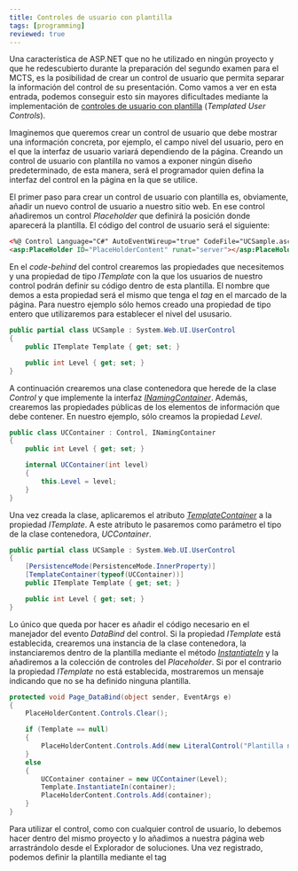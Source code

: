 ```yaml
---
title: Controles de usuario con plantilla
tags: [programming]
reviewed: true
---
```

Una característica de ASP.NET que no he utilizado en ningún proyecto y que he redescubierto durante la preparación del segundo examen para el MCTS, es la posibilidad de crear un control de usuario que permita separar la información del control de su presentación. Como vamos a ver en esta entrada, podemos conseguir esto sin mayores dificultades mediante la implementación de [controles de usuario con plantilla](http://msdn.microsoft.com/es-es/library/36574bf6.aspx) (_Templated User Controls_).

Imaginemos que queremos crear un control de usuario que debe mostrar una información concreta, por ejemplo, el campo nivel del usuario, pero en el que la interfaz de usuario variará dependiendo de la página. Creando un control de usuario con plantilla no vamos a exponer ningún diseño predeterminado, de esta manera, será el programador quien defina la interfaz del control en la página en la que se utilice.

El primer paso para crear un control de usuario con plantilla es, obviamente, añadir un nuevo control de usuario a nuestro sitio web. En ese control añadiremos un control _Placeholder_ que definirá la posición donde aparecerá la plantilla. El código del control de usuario será el siguiente:

```html
<%@ Control Language="C#" AutoEventWireup="true" CodeFile="UCSample.ascx.cs" Inherits="UCSample" %> 
<asp:PlaceHolder ID="PlaceHolderContent" runat="server"></asp:PlaceHolder>
```

En el _code-behind_ del control crearemos las propiedades que necesitemos y una propiedad de tipo _ITemplate_ con la que los usuarios de nuestro control podrán definir su código dentro de esta plantilla. El nombre que demos a esta propiedad será el mismo que tenga el _tag_ en el marcado de la página. Para nuestro ejemplo sólo hemos creado una propiedad de tipo entero que utilizaremos para establecer el nivel del ususario.

```csharp
public partial class UCSample : System.Web.UI.UserControl
{
    public ITemplate Template { get; set; }

    public int Level { get; set; }
}
```

A continuación crearemos una clase contenedora que herede de la clase _Control_ y que implemente la interfaz [_INamingContainer_](http://msdn.microsoft.com/es-es/library/system.web.ui.inamingcontainer.aspx). Además, crearemos las propiedades públicas de los elementos de información que debe contener. En nuestro ejemplo, sólo creamos la propiedad _Level_.

```csharp
public class UCContainer : Control, INamingContainer
{
    public int Level { get; set; }

    internal UCContainer(int level)
    {
        this.Level = level;
    }
}
```

Una vez creada la clase, aplicaremos el atributo [_TemplateContainer_](http://msdn.microsoft.com/es-es/library/system.web.ui.mobilecontrols.templatecontainer(VS.80).aspx) a la propiedad _ITemplate_. A este atributo le pasaremos como parámetro el tipo de la clase contenedora, _UCContainer_.

```csharp
public partial class UCSample : System.Web.UI.UserControl
{
    [PersistenceMode(PersistenceMode.InnerProperty)]
    [TemplateContainer(typeof(UCContainer))]
    public ITemplate Template { get; set; }

    public int Level { get; set; }
}
```

Lo único que queda por hacer es añadir el código necesario en el manejador del evento _DataBind_ del control. Si la propiedad _ITemplate_ está establecida, crearemos una instancia de la clase contenedora, la instanciaremos dentro de la plantilla mediante el método [_InstantiateIn_](http://msdn.microsoft.com/es-es/library/system.web.ui.itemplate.instantiatein.aspx) y la añadiremos a la colección de controles del _Placeholder_. Si por el contrario la propiedad _ITemplate_ no está establecida, mostraremos un mensaje indicando que no se ha definido ninguna plantilla.

```csharp
protected void Page_DataBind(object sender, EventArgs e)
{
    PlaceHolderContent.Controls.Clear();

    if (Template == null)
    {
        PlaceHolderContent.Controls.Add(new LiteralControl("Plantilla no definida"));
    }
    else
    {
        UCContainer container = new UCContainer(Level);
        Template.InstantiateIn(container);
        PlaceHolderContent.Controls.Add(container);
    }
}
```

Para utilizar el control, como con cualquier control de usuario, lo debemos hacer dentro del mismo proyecto y lo añadimos a nuestra página web arrastrándolo desde el Explorador de soluciones. Una vez registrado, podemos definir la plantilla mediante el tag _<Template>_ que se ha definido con la propiedad _ITemplate_. Dentro de la plantilla podemos hacer referencia a la información llamando al objeto _Container_, que es una instancia de la clase _UCContainer_. El siguiente código muestra el código completo del _Web form_ con el control de usuario y la plantilla definida.

```html
<%@ Page Language="C#" AutoEventWireup="true"  CodeFile="Default.aspx.cs" Inherits="\_Default" %>
<%@ Register src="UCSample.ascx" tagname="UCSample" tagprefix="uc1" %>
<html>
<head runat="server">
    <title>TemplatedUserControl Sample</title>
</head>
<body>
    <form id="form1" runat="server">
        <uc1:UCSample ID="UCSample1" runat="server">
            <Template>
                Nivel de Usuario: <%#Container.Level %> puntos
            </Template>
        </uc1:UCSample>
    </form>
</body>
</html>
```

Como hemos podido ver, los controles de usuario con plantilla incrementan la flexibilidad, manteniendo la encapsulación y la reutilización que ya proporcionan los controles de usuario.


